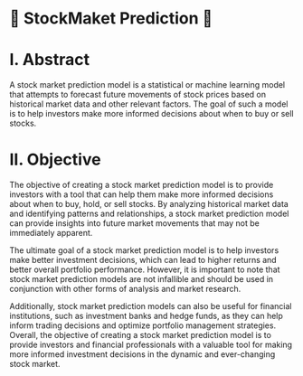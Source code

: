 # :rocket: StockMaket Prediction :rocket:

# **I. Abstract**

A stock market prediction model is a statistical or machine learning model that attempts to forecast future movements of stock prices based on historical market data and other relevant factors. The goal of such a model is to help investors make more informed decisions about when to buy or sell stocks.

# **II. Objective**

The objective of creating a stock market prediction model is to provide investors with a tool that can help them make more informed decisions about when to buy, hold, or sell stocks. By analyzing historical market data and identifying patterns and relationships, a stock market prediction model can provide insights into future market movements that may not be immediately apparent.

The ultimate goal of a stock market prediction model is to help investors make better investment decisions, which can lead to higher returns and better overall portfolio performance. However, it is important to note that stock market prediction models are not infallible and should be used in conjunction with other forms of analysis and market research.

Additionally, stock market prediction models can also be useful for financial institutions, such as investment banks and hedge funds, as they can help inform trading decisions and optimize portfolio management strategies. Overall, the objective of creating a stock market prediction model is to provide investors and financial professionals with a valuable tool for making more informed investment decisions in the dynamic and ever-changing stock market.
